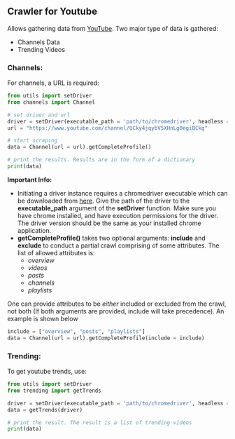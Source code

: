 ## Crawler for Youtube  
Allows gathering data from [YouTube](https://youtube.com). Two major type of data is gathered:  
* Channels Data  
* Trending Videos  

### Channels:  
For channels, a URL is required:  
```python
from utils import setDriver
from channels import Channel

# set driver and url
driver = setDriver(executable_path = 'path/to/chromedriver', headless = False, maximize = True)
url = "https://www.youtube.com/channel/UCky4jqybV5XHnLg0egiBCkg"

# start scraping
data = Channel(url = url).getCompleteProfile()

# print the results. Results are in the form of a dictionary
print(data)
```
**Important Info:**  
* Initiating a driver instance requires a chromedriver executable which can be downloaded from [here](https://chromedriver.chromium.org/downloads). Give the path of the driver to the **executable_path** argument of the **setDriver** function. Make sure you have chrome installed, and have execution permissions for the driver. The driver version should be the same as your installed chrome application.    
* **getCompleteProfile()** takes two optional arguments: **include** and **exclude** to conduct a partial crawl comprising of some attributes. The list of allowed attributes is:  
  * *overview*
  * *videos*
  * *posts*
  * *channels*
  * *playlists*  

One can provide attributes to be *either* included or excluded from the crawl, not both (If both arguments are provided, include will take precedence). An example is shown below
```python
include = ["overview", "posts", "playlists"]
data = Channel(url = url).getCompleteProfile(include = include)
```
  
### Trending:
To get youtube trends, use:  
```python
from utils import setDriver
from trending import getTrends

driver = setDriver(executable_path = 'path/to/chromedriver', headless = False, maximize = True)
data = getTrends(driver)

# print the result. The result is a list of trending videos
print(data)
```
  
  
